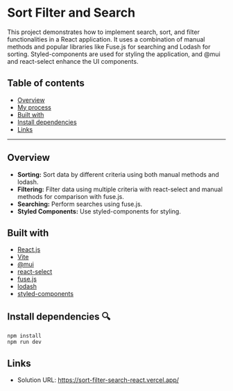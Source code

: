 # Sort Filter and Search

This project demonstrates how to implement search, sort, and filter functionalities in a React application. It uses a combination of manual methods and popular libraries like Fuse.js for searching and Lodash for sorting. Styled-components are used for styling the application, and @mui and react-select enhance the UI components.

## Table of contents

- [Overview](#overview)
- [My process](#my-process)
- [Built with](#built-with)
- [Install dependencies](#Installing)
- [Links](#Links)

---

## Overview

- **Sorting:** Sort data by different criteria using both manual methods and lodash.
- **Filtering:** Filter data using multiple criteria with react-select and manual methods for comparison with fuse.js.
- **Searching:** Perform searches using fuse.js.
- **Styled Components:** Use styled-components for styling.

## Built with

- [React.js](https://reactjs.org/)
- [Vite](https://vitejs.dev/)
- [@mui](https://mui.com/)
- [react-select](https://react-select.com/)
- [fuse.js](https://fusejs.io/)
- [lodash](https://lodash.com/)
- [styled-components](https://styled-components.com/)

## Install dependencies 🔍

```
npm install
npm run dev

```

## Links

- Solution URL: https://sort-filter-search-react.vercel.app/
